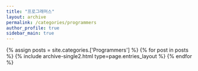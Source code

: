 ```yaml
---
title: "프로그래머스"
layout: archive
permalink: /categories/programmers
author_profile: true
sidebar_main: true
---
```


{% assign posts = site.categories.['Programmers'] %}
{% for post in posts %} {% include archive-single2.html type=page.entries_layout %} {% endfor %}